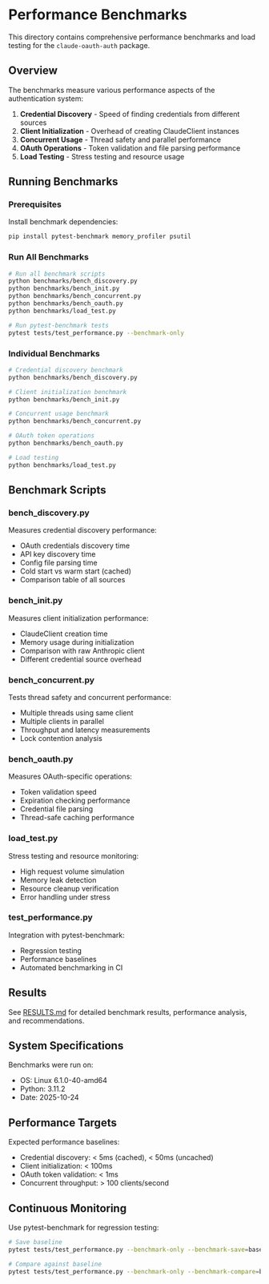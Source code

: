 # Performance Benchmarks

This directory contains comprehensive performance benchmarks and load testing for the `claude-oauth-auth` package.

## Overview

The benchmarks measure various performance aspects of the authentication system:

1. **Credential Discovery** - Speed of finding credentials from different sources
2. **Client Initialization** - Overhead of creating ClaudeClient instances
3. **Concurrent Usage** - Thread safety and parallel performance
4. **OAuth Operations** - Token validation and file parsing performance
5. **Load Testing** - Stress testing and resource usage

## Running Benchmarks

### Prerequisites

Install benchmark dependencies:

```bash
pip install pytest-benchmark memory_profiler psutil
```

### Run All Benchmarks

```bash
# Run all benchmark scripts
python benchmarks/bench_discovery.py
python benchmarks/bench_init.py
python benchmarks/bench_concurrent.py
python benchmarks/bench_oauth.py
python benchmarks/load_test.py

# Run pytest-benchmark tests
pytest tests/test_performance.py --benchmark-only
```

### Individual Benchmarks

```bash
# Credential discovery benchmark
python benchmarks/bench_discovery.py

# Client initialization benchmark
python benchmarks/bench_init.py

# Concurrent usage benchmark
python benchmarks/bench_concurrent.py

# OAuth token operations
python benchmarks/bench_oauth.py

# Load testing
python benchmarks/load_test.py
```

## Benchmark Scripts

### bench_discovery.py
Measures credential discovery performance:
- OAuth credentials discovery time
- API key discovery time
- Config file parsing time
- Cold start vs warm start (cached)
- Comparison table of all sources

### bench_init.py
Measures client initialization performance:
- ClaudeClient creation time
- Memory usage during initialization
- Comparison with raw Anthropic client
- Different credential source overhead

### bench_concurrent.py
Tests thread safety and concurrent performance:
- Multiple threads using same client
- Multiple clients in parallel
- Throughput and latency measurements
- Lock contention analysis

### bench_oauth.py
Measures OAuth-specific operations:
- Token validation speed
- Expiration checking performance
- Credential file parsing
- Thread-safe caching performance

### load_test.py
Stress testing and resource monitoring:
- High request volume simulation
- Memory leak detection
- Resource cleanup verification
- Error handling under stress

### test_performance.py
Integration with pytest-benchmark:
- Regression testing
- Performance baselines
- Automated benchmarking in CI

## Results

See [RESULTS.md](RESULTS.md) for detailed benchmark results, performance analysis, and recommendations.

## System Specifications

Benchmarks were run on:
- OS: Linux 6.1.0-40-amd64
- Python: 3.11.2
- Date: 2025-10-24

## Performance Targets

Expected performance baselines:
- Credential discovery: < 5ms (cached), < 50ms (uncached)
- Client initialization: < 100ms
- OAuth token validation: < 1ms
- Concurrent throughput: > 100 clients/second

## Continuous Monitoring

Use pytest-benchmark for regression testing:

```bash
# Save baseline
pytest tests/test_performance.py --benchmark-only --benchmark-save=baseline

# Compare against baseline
pytest tests/test_performance.py --benchmark-only --benchmark-compare=baseline
```
